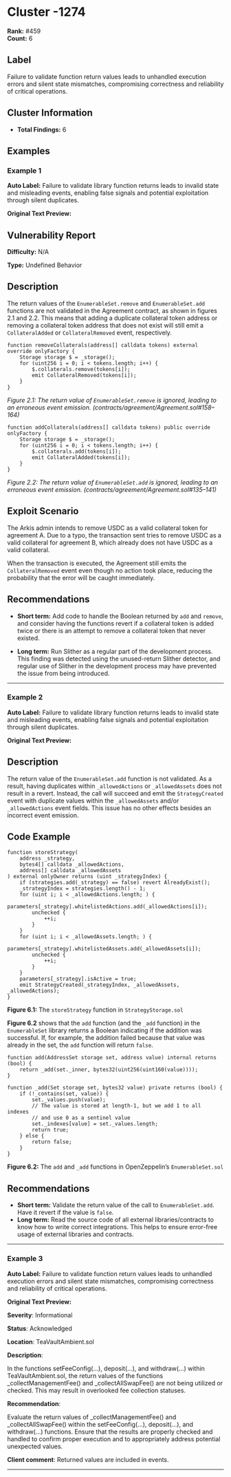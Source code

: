 # Cluster -1274

**Rank:** #459  
**Count:** 6  

## Label
Failure to validate function return values leads to unhandled execution errors and silent state mismatches, compromising correctness and reliability of critical operations.

## Cluster Information
- **Total Findings:** 6

## Examples

### Example 1

**Auto Label:** Failure to validate library function returns leads to invalid state and misleading events, enabling false signals and potential exploitation through silent duplicates.  

**Original Text Preview:**

## Vulnerability Report

**Difficulty:** N/A

**Type:** Undefined Behavior

## Description

The return values of the `EnumerableSet.remove` and `EnumerableSet.add` functions are not validated in the Agreement contract, as shown in figures 2.1 and 2.2. This means that adding a duplicate collateral token address or removing a collateral token address that does not exist will still emit a `CollateralAdded` or `CollateralRemoved` event, respectively.

```solidity
function removeCollaterals(address[] calldata tokens) external override onlyFactory {
    Storage storage $ = _storage();
    for (uint256 i = 0; i < tokens.length; i++) {
        $.collaterals.remove(tokens[i]);
        emit CollateralRemoved(tokens[i]);
    }
}
```
*Figure 2.1: The return value of `EnumerableSet.remove` is ignored, leading to an erroneous event emission. (contracts/agreement/Agreement.sol#158–164)*

```solidity
function addCollaterals(address[] calldata tokens) public override onlyFactory {
    Storage storage $ = _storage();
    for (uint256 i = 0; i < tokens.length; i++) {
        $.collaterals.add(tokens[i]);
        emit CollateralAdded(tokens[i]);
    }
}
```
*Figure 2.2: The return value of `EnumerableSet.add` is ignored, leading to an erroneous event emission. (contracts/agreement/Agreement.sol#135–141)*

## Exploit Scenario

The Arkis admin intends to remove USDC as a valid collateral token for agreement A. Due to a typo, the transaction sent tries to remove USDC as a valid collateral for agreement B, which already does not have USDC as a valid collateral.

When the transaction is executed, the Agreement still emits the `CollateralRemoved` event even though no action took place, reducing the probability that the error will be caught immediately.

## Recommendations

- **Short term:** Add code to handle the Boolean returned by `add` and `remove`, and consider having the functions revert if a collateral token is added twice or there is an attempt to remove a collateral token that never existed.
  
- **Long term:** Run Slither as a regular part of the development process. This finding was detected using the unused-return Slither detector, and regular use of Slither in the development process may have prevented the issue from being introduced.

---
### Example 2

**Auto Label:** Failure to validate library function returns leads to invalid state and misleading events, enabling false signals and potential exploitation through silent duplicates.  

**Original Text Preview:**

## Description

The return value of the `EnumerableSet.add` function is not validated. As a result, having duplicates within `_allowedActions` or `_allowedAssets` does not result in a revert. Instead, the call will succeed and emit the `StrategyCreated` event with duplicate values within the `_allowedAssets` and/or `_allowedActions` event fields. This issue has no other effects besides an incorrect event emission.

## Code Example

```solidity
function storeStrategy(
    address _strategy,
    bytes4[] calldata _allowedActions,
    address[] calldata _allowedAssets
) external onlyOwner returns (uint _strategyIndex) {
    if (strategies.add(_strategy) == false) revert AlreadyExist();
    _strategyIndex = strategies.length() - 1;
    for (uint i; i < _allowedActions.length; ) {
        parameters[_strategy].whitelistedActions.add(_allowedActions[i]);
        unchecked {
            ++i;
        }
    }
    for (uint i; i < _allowedAssets.length; ) {
        parameters[_strategy].whitelistedAssets.add(_allowedAssets[i]);
        unchecked {
            ++i;
        }
    }
    parameters[_strategy].isActive = true;
    emit StrategyCreated(_strategyIndex, _allowedAssets, _allowedActions);
}
```

**Figure 6.1:** The `storeStrategy` function in `StrategyStorage.sol`

**Figure 6.2** shows that the `add` function (and the `_add` function) in the `EnumerableSet` library returns a Boolean indicating if the addition was successful. If, for example, the addition failed because that value was already in the set, the `add` function will return `false`.

```solidity
function add(AddressSet storage set, address value) internal returns (bool) {
    return _add(set._inner, bytes32(uint256(uint160(value))));
}

function _add(Set storage set, bytes32 value) private returns (bool) {
    if (!_contains(set, value)) {
        set._values.push(value);
        // The value is stored at length-1, but we add 1 to all indexes
        // and use 0 as a sentinel value
        set._indexes[value] = set._values.length;
        return true;
    } else {
        return false;
    }
}
```

**Figure 6.2:** The `add` and `_add` functions in OpenZeppelin’s `EnumerableSet.sol`

## Recommendations

- **Short term:** Validate the return value of the call to `EnumerableSet.add`. Have it revert if the value is `false`.
- **Long term:** Read the source code of all external libraries/contracts to know how to write correct integrations. This helps to ensure error-free usage of external libraries and contracts.

---
### Example 3

**Auto Label:** Failure to validate function return values leads to unhandled execution errors and silent state mismatches, compromising correctness and reliability of critical operations.  

**Original Text Preview:**

**Severity**: Informational

**Status**: Acknowledged

**Location**: TeaVaultAmbient.sol

**Description**: 

In the functions setFeeConfig(...), deposit(...), and withdraw(...) within TeaVaultAmbient.sol, the return values of the functions _collectManagementFee() and _collectAllSwapFee() are not being utilized or checked. This may result in overlooked fee collection statuses.

**Recommendation**: 

Evaluate the return values of _collectManagementFee() and _collectAllSwapFee() within the setFeeConfig(...), deposit(...), and withdraw(...) functions. Ensure that the results are properly checked and handled to confirm proper execution and to appropriately address potential unexpected values.	

**Client comment**: Returned values are included in events.

---
